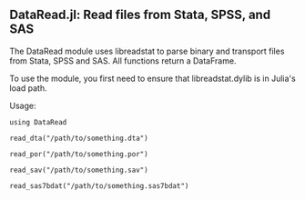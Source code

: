 DataRead.jl: Read files from Stata, SPSS, and SAS
--

The DataRead module uses libreadstat to parse binary and transport files from
Stata, SPSS and SAS. All functions return a DataFrame.

To use the module, you first need to ensure that libreadstat.dylib is in
Julia's load path.

Usage:

    using DataRead

    read_dta("/path/to/something.dta")

    read_por("/path/to/something.por")

    read_sav("/path/to/something.sav")

    read_sas7bdat("/path/to/something.sas7bdat")
